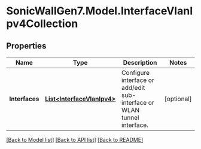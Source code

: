 # SonicWallGen7.Model.InterfaceVlanIpv4Collection

## Properties

Name | Type | Description | Notes
------------ | ------------- | ------------- | -------------
**Interfaces** | [**List&lt;InterfaceVlanIpv4&gt;**](InterfaceVlanIpv4.md) | Configure interface or add/edit sub-interface or WLAN tunnel interface. | [optional] 

[[Back to Model list]](../README.md#documentation-for-models) [[Back to API list]](../README.md#documentation-for-api-endpoints) [[Back to README]](../README.md)

